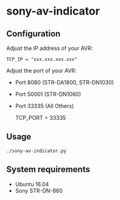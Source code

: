 # sony-av-indicator

## Configuration

Adjust the IP address of your AVR:

    TCP_IP = "xxx.xxx.xxx.xxx"

Adjust the port of your AVR:

* Port 8080 (STR-DA1800, STR-DN1030)
* Port 50001 (STR-DN1060)
* Port 33335 (All Others)

    TCP_PORT = 33335

## Usage

    ./sony-av-indicator.py

## System requirements

* Ubuntu 16.04
* Sony STR-DN-860

